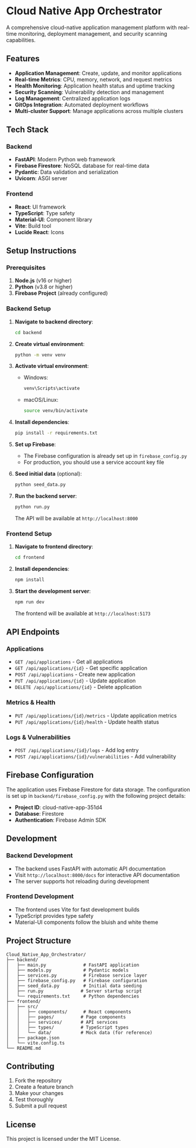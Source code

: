 # Cloud Native App Orchestrator

A comprehensive cloud-native application management platform with real-time monitoring, deployment management, and security scanning capabilities.

## Features

- **Application Management**: Create, update, and monitor applications
- **Real-time Metrics**: CPU, memory, network, and request metrics
- **Health Monitoring**: Application health status and uptime tracking
- **Security Scanning**: Vulnerability detection and management
- **Log Management**: Centralized application logs
- **GitOps Integration**: Automated deployment workflows
- **Multi-cluster Support**: Manage applications across multiple clusters

## Tech Stack

### Backend
- **FastAPI**: Modern Python web framework
- **Firebase Firestore**: NoSQL database for real-time data
- **Pydantic**: Data validation and serialization
- **Uvicorn**: ASGI server

### Frontend
- **React**: UI framework
- **TypeScript**: Type safety
- **Material-UI**: Component library
- **Vite**: Build tool
- **Lucide React**: Icons

## Setup Instructions

### Prerequisites

1. **Node.js** (v16 or higher)
2. **Python** (v3.8 or higher)
3. **Firebase Project** (already configured)

### Backend Setup

1. **Navigate to backend directory**:
   ```bash
   cd backend
   ```

2. **Create virtual environment**:
   ```bash
   python -m venv venv
   ```

3. **Activate virtual environment**:
   - Windows:
     ```bash
     venv\Scripts\activate
     ```
   - macOS/Linux:
     ```bash
     source venv/bin/activate
     ```

4. **Install dependencies**:
   ```bash
   pip install -r requirements.txt
   ```

5. **Set up Firebase**:
   - The Firebase configuration is already set up in `firebase_config.py`
   - For production, you should use a service account key file

6. **Seed initial data** (optional):
   ```bash
   python seed_data.py
   ```

7. **Run the backend server**:
   ```bash
   python run.py
   ```
   
   The API will be available at `http://localhost:8000`

### Frontend Setup

1. **Navigate to frontend directory**:
   ```bash
   cd frontend
   ```

2. **Install dependencies**:
   ```bash
   npm install
   ```

3. **Start the development server**:
   ```bash
   npm run dev
   ```
   
   The frontend will be available at `http://localhost:5173`

## API Endpoints

### Applications
- `GET /api/applications` - Get all applications
- `GET /api/applications/{id}` - Get specific application
- `POST /api/applications` - Create new application
- `PUT /api/applications/{id}` - Update application
- `DELETE /api/applications/{id}` - Delete application

### Metrics & Health
- `PUT /api/applications/{id}/metrics` - Update application metrics
- `PUT /api/applications/{id}/health` - Update health status

### Logs & Vulnerabilities
- `POST /api/applications/{id}/logs` - Add log entry
- `POST /api/applications/{id}/vulnerabilities` - Add vulnerability

## Firebase Configuration

The application uses Firebase Firestore for data storage. The configuration is set up in `backend/firebase_config.py` with the following project details:

- **Project ID**: cloud-native-app-351d4
- **Database**: Firestore
- **Authentication**: Firebase Admin SDK

## Development

### Backend Development
- The backend uses FastAPI with automatic API documentation
- Visit `http://localhost:8000/docs` for interactive API documentation
- The server supports hot reloading during development

### Frontend Development
- The frontend uses Vite for fast development builds
- TypeScript provides type safety
- Material-UI components follow the bluish and white theme

## Project Structure

```
Cloud_Native_App_Orchestrator/
├── backend/
│   ├── main.py              # FastAPI application
│   ├── models.py            # Pydantic models
│   ├── services.py          # Firebase service layer
│   ├── firebase_config.py   # Firebase configuration
│   ├── seed_data.py         # Initial data seeding
│   ├── run.py              # Server startup script
│   └── requirements.txt     # Python dependencies
├── frontend/
│   ├── src/
│   │   ├── components/      # React components
│   │   ├── pages/          # Page components
│   │   ├── services/       # API services
│   │   ├── types/          # TypeScript types
│   │   └── data/           # Mock data (for reference)
│   ├── package.json
│   └── vite.config.ts
└── README.md
```

## Contributing

1. Fork the repository
2. Create a feature branch
3. Make your changes
4. Test thoroughly
5. Submit a pull request

## License

This project is licensed under the MIT License.